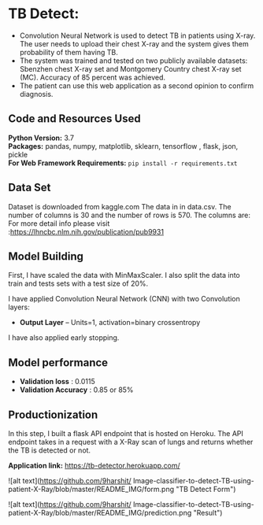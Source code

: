 # TB Detect: 
* Convolution Neural Network is used to detect TB in patients using X-ray. The user needs to upload their chest X-ray and the system gives them probability of them having TB.
* The system was trained and tested on two publicly available datasets: Sbenzhen chest X-ray set and Montgomery Country chest X-ray set (MC). Accuracy of 85 percent was achieved.
* The patient can use this web application as a second opinion to confirm diagnosis.


## Code and Resources Used 
**Python Version:** 3.7  
**Packages:** pandas, numpy, matplotlib, sklearn, tensorflow , flask, json, pickle  
**For Web Framework Requirements:**  ```pip install -r requirements.txt```  

## Data Set
Dataset is downloaded from kaggle.com
The data in in data.csv. The number of columns is 30 and the number of rows is 570. The columns are:
For more detail info please visit :https://lhncbc.nlm.nih.gov/publication/pub9931

## Model Building 

First, I have scaled the data with MinMaxScaler. I also split the data into train and tests sets with a test size of 20%.   

I have applied Convolution Neural Network (CNN) with two Convolution layers:
 
*	**Output Layer** – Units=1, activation=binary crossentropy

I have also applied early stopping.

## Model performance 
*	**Validation loss** : 0.0115
*	**Validation Accuracy** : 0.85 or 85%

## Productionization 
In this step, I built a flask API endpoint that is hosted on Heroku. The API endpoint takes in a request with a X-Ray scan of lungs and returns whether the TB is detected or not.

**Application link:** https://tb-detector.herokuapp.com/

![alt text](https://github.com/9harshit/
Image-classifier-to-detect-TB-using-patient-X-Ray/blob/master/README_IMG/form.png "TB Detect Form")

![alt text](https://github.com/9harshit/
Image-classifier-to-detect-TB-using-patient-X-Ray/blob/master/README_IMG/prediction.png "Result")
